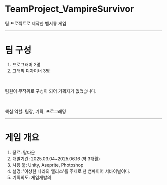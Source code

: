 
# TeamProject_VampireSurvivor
팀 프로젝트로 제작한 뱀서류 게임

---
# 팀 구성
1. 프로그래머 2명
2. 그래픽 디자이너 3명

<br>

팀원이 무작위로 구성이 되어 기획자가 없었습니다.

<br>

핵심 역할: 팀장, 기획, 프로그래밍

---
# 게임 개요
1. 장르: 탑다운 
2. 개발기간: 2025.03.04~2025.06.16 (약 3개월)
3. 사용 툴: Unity, Aseprite, Photoshop
4. 설명: '이상한 나라의 앨리스'를 주제로 한 뱀파이어 서바이벌이다.
5. 기획의도: 게임개발의
